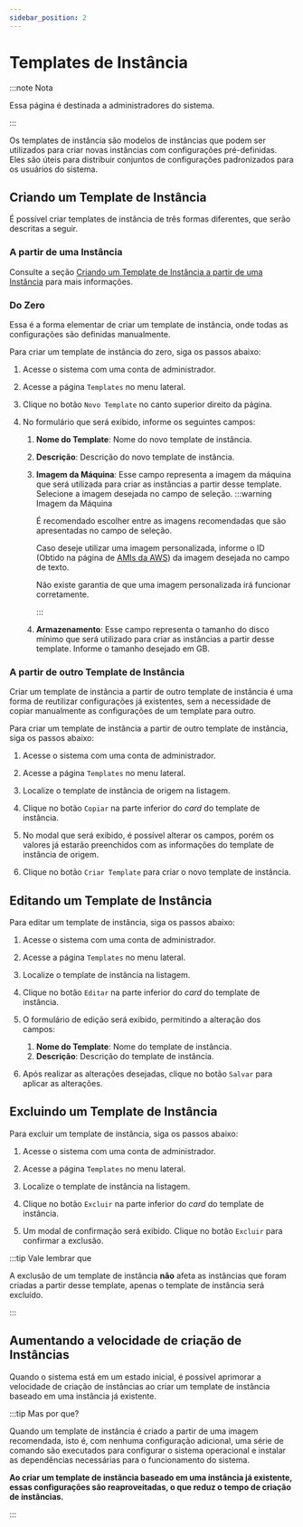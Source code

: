 ```yaml
---
sidebar_position: 2
---
```


# Templates de Instância

:::note Nota

Essa página é destinada a administradores do sistema.

:::

Os templates de instância são modelos de instâncias que podem ser utilizados para criar novas instâncias com configurações pré-definidas.
Eles são úteis para distribuir conjuntos de configurações padronizados para os usuários do sistema.

## Criando um Template de Instância

É possível criar templates de instância de três formas diferentes, que serão descritas a seguir.

### A partir de uma Instância

Consulte a seção [Criando um Template de Instância a partir de uma Instância](/docs/user-guide/instances#criando-um-template-de-instância-a-partir-de-uma-instância) para mais informações.

### Do Zero

Essa é a forma elementar de criar um template de instância, onde todas as configurações são definidas manualmente.

Para criar um template de instância do zero, siga os passos abaixo:

1. Acesse o sistema com uma conta de administrador.

2. Acesse a página `Templates` no menu lateral.

3. Clique no botão `Novo Template` no canto superior direito da página.

4. No formulário que será exibido, informe os seguintes campos:

    1. **Nome do Template**: Nome do novo template de instância.
    2. **Descrição**: Descrição do novo template de instância.
    3. **Imagem da Máquina**: Esse campo representa a imagem da máquina que será utilizada para criar as instâncias a partir desse template. Selecione a imagem desejada no campo de seleção.
       :::warning Imagem da Máquina

        É recomendado escolher entre as imagens recomendadas que são apresentadas no campo de seleção.

        Caso deseje utilizar uma imagem personalizada, informe o ID (Obtido na página de [AMIs da AWS](https://console.aws.amazon.com/ec2/home#Images)) da imagem desejada no campo de texto.

        Não existe garantia de que uma imagem personalizada irá funcionar corretamente.

        :::

    4. **Armazenamento**: Esse campo representa o tamanho do disco mínimo que será utilizado para criar as instâncias a partir desse template. Informe o tamanho desejado em GB.

### A partir de outro Template de Instância

Criar um template de instância a partir de outro template de instância é uma forma de reutilizar configurações já existentes, sem a necessidade de copiar manualmente as configurações de um template para outro.

Para criar um template de instância a partir de outro template de instância, siga os passos abaixo:

1. Acesse o sistema com uma conta de administrador.

2. Acesse a página `Templates` no menu lateral.

3. Localize o template de instância de origem na listagem.

4. Clique no botão `Copiar` na parte inferior do _card_ do template de instância.

5. No modal que será exibido, é possível alterar os campos, porém os valores já estarão preenchidos com as informações do template de instância de origem.

6. Clique no botão `Criar Template` para criar o novo template de instância.

## Editando um Template de Instância

Para editar um template de instância, siga os passos abaixo:

1. Acesse o sistema com uma conta de administrador.

2. Acesse a página `Templates` no menu lateral.

3. Localize o template de instância na listagem.

4. Clique no botão `Editar` na parte inferior do _card_ do template de instância.

5. O formulário de edição será exibido, permitindo a alteração dos campos:

    1. **Nome do Template**: Nome do template de instância.
    2. **Descrição**: Descrição do template de instância.

6. Após realizar as alterações desejadas, clique no botão `Salvar` para aplicar as alterações.

## Excluindo um Template de Instância

Para excluir um template de instância, siga os passos abaixo:

1. Acesse o sistema com uma conta de administrador.

2. Acesse a página `Templates` no menu lateral.

3. Localize o template de instância na listagem.

4. Clique no botão `Excluir` na parte inferior do _card_ do template de instância.

5. Um modal de confirmação será exibido. Clique no botão `Excluir` para confirmar a exclusão.

:::tip Vale lembrar que

A exclusão de um template de instância **não** afeta as instâncias que foram criadas a partir desse template, apenas o template de instância será excluído.

:::

## Aumentando a velocidade de criação de Instâncias

Quando o sistema está em um estado inicial, é possível aprimorar a velocidade de criação de instâncias ao criar um template de instância baseado em uma instância já existente.

:::tip Mas por que?

Quando um template de instância é criado a partir de uma imagem recomendada, isto é, com nenhuma configuração adicional, uma série de comando são executados para configurar
o sistema operacional e instalar as dependências necessárias para o funcionamento do sistema.

**Ao criar um template de instância baseado em uma instância já existente, essas configurações são reaproveitadas, o que reduz o tempo de criação de instâncias.**

:::
